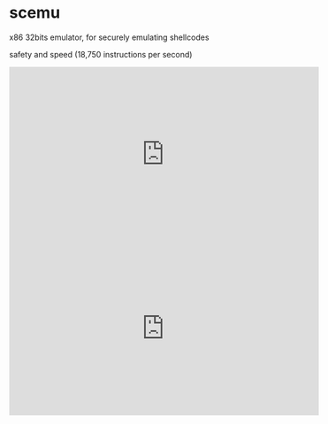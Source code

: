# scemu
x86 32bits emulator, for securely emulating shellcodes 

safety and speed (18,750 instructions per second)


<iframe width="560" height="315" src="https://www.youtube.com/embed/RV8Q9MBWovQ" title="YouTube video player" frameborder="0" allow="accelerometer; autoplay; clipboard-write; encrypted-media; gyroscope; picture-in-picture" allowfullscreen></iframe>

<iframe width="560" height="315" src="https://www.youtube.com/embed/u12UBNB_5wU" title="YouTube video player" frameborder="0" allow="accelerometer; autoplay; clipboard-write; encrypted-media; gyroscope; picture-in-picture" allowfullscreen></iframe>


